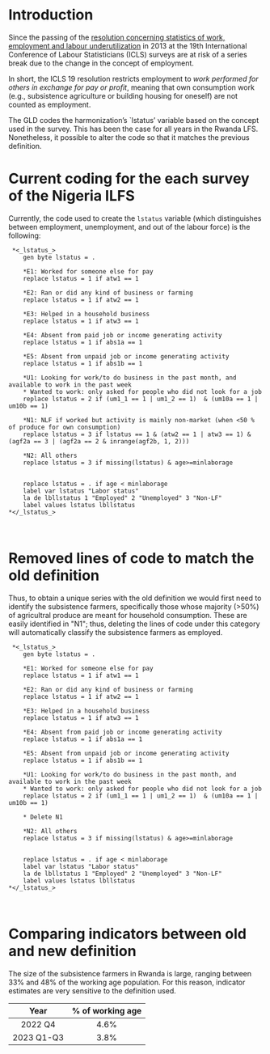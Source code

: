 # Introduction
Since the passing of the [resolution concerning statistics of work, employment and labour underutilization](https://www.ilo.org/global/statistics-and-databases/standards-and-guidelines/resolutions-adopted-by-international-conferences-of-labour-statisticians/WCMS_230304/lang--en/index.htm) in 2013 at the 19th International Conference of Labour Statisticians (ICLS) surveys are at risk of a series break due to the change in the concept of employment.

In short, the ICLS 19 resolution restricts employment to *work performed for others in exchange for pay or profit*, meaning that own consumption work (e.g., subsistence agriculture or building housing for oneself) are not counted as employment.

The GLD codes the harmonization’s `lstatus’ variable based on the concept used in the survey. This has been the case for all years in the Rwanda LFS. Nonetheless, it possible to alter the code so that it matches the previous definition.

# Current coding for the each survey of the Nigeria ILFS

Currently, the code used to create the `lstatus` variable (which distinguishes between employment, unemployment, and out of the labour force) is the following:

```
 *<_lstatus_>
	gen byte lstatus = .
	
	*E1: Worked for someone else for pay
	replace lstatus = 1 if atw1 == 1
	
	*E2: Ran or did any kind of business or farming
	replace lstatus = 1 if atw2 == 1
	
	*E3: Helped in a household business
	replace lstatus = 1 if atw3 == 1
	
	*E4: Absent from paid job or income generating activity
	replace lstatus = 1 if abs1a == 1
	
	*E5: Absent from unpaid job or income generating activity
	replace lstatus = 1 if abs1b == 1
	
	*U1: Looking for work/to do business in the past month, and available to work in the past week
	* Wanted to work: only asked for people who did not look for a job
	replace lstatus = 2 if (um1_1 == 1 | um1_2 == 1)  & (um10a == 1 | um10b == 1)

	*N1: NLF if worked but activity is mainly non-market (when <50 % of produce for own consumption)
	replace lstatus = 3 if lstatus == 1 & (atw2 == 1 | atw3 == 1) & (agf2a == 3 | (agf2a == 2 & inrange(agf2b, 1, 2)))
	
	*N2: All others
	replace lstatus = 3 if missing(lstatus) & age>=minlaborage
	
	
	replace lstatus = . if age < minlaborage
	label var lstatus "Labor status"
	la de lbllstatus 1 "Employed" 2 "Unemployed" 3 "Non-LF"
	label values lstatus lbllstatus
*</_lstatus_>

 
```



# Removed lines of code to match the old definition

Thus, to obtain a unique series with the old definition we would first need to identify the subsistence farmers, specifically those whose majority (>50%) of agricultral produce are meant for household consumption. These are easily
identified in "N1"; thus, deleting the lines of code under this category will automatically classify the subsistence farmers as employed.

```
 *<_lstatus_>
	gen byte lstatus = .
	
	*E1: Worked for someone else for pay
	replace lstatus = 1 if atw1 == 1
	
	*E2: Ran or did any kind of business or farming
	replace lstatus = 1 if atw2 == 1
	
	*E3: Helped in a household business
	replace lstatus = 1 if atw3 == 1
	
	*E4: Absent from paid job or income generating activity
	replace lstatus = 1 if abs1a == 1
	
	*E5: Absent from unpaid job or income generating activity
	replace lstatus = 1 if abs1b == 1
	
	*U1: Looking for work/to do business in the past month, and available to work in the past week
	* Wanted to work: only asked for people who did not look for a job
	replace lstatus = 2 if (um1_1 == 1 | um1_2 == 1)  & (um10a == 1 | um10b == 1)

	* Delete N1

	*N2: All others
	replace lstatus = 3 if missing(lstatus) & age>=minlaborage
	
	
	replace lstatus = . if age < minlaborage
	label var lstatus "Labor status"
	la de lbllstatus 1 "Employed" 2 "Unemployed" 3 "Non-LF"
	label values lstatus lbllstatus
*</_lstatus_>

 
```


# Comparing indicators between old and new definition

The size of the subsistence farmers in Rwanda is large, ranging between 33% and 48% of the working age population. For this reason, indicator estimates are very sensitive to the definition used. 

| **Year** | **% of working age** |
|:---:|:---:|
| 2022 Q4 | 4.6% |
| 2023 Q1-Q3 |3.8% |

 
 
